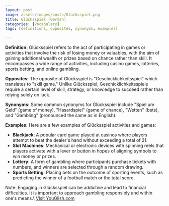 ```yaml
---
layout: post
image: assets/images/posts/Glücksspiel.png
title: Glücksspiel [German]
categories: [Vocabulary]
tags: [definitions, opposites, synonyms, examples]

---
```


**Definition:** Glücksspiel refers to the act of participating in games or activities that involve the risk of losing money or valuables, with the aim of gaining additional wealth or prizes based on chance rather than skill. It encompasses a wide range of activities, including casino games, lotteries, sports betting, and online gambling.

**Opposites:** The opposite of Glücksspiel is "Geschicklichkeitsspiel" which translates to "skill game." Unlike Glücksspiel, Geschicklichkeitsspiele require a certain level of skill, strategy, or knowledge to succeed rather than relying solely on luck.

**Synonyms:** Some common synonyms for Glücksspiel include "Spiel um Geld" (game of money), "Hasardspiel" (game of chance), "Wetten" (bets), and "Gambling" (pronounced the same as in English).

**Examples:** Here are a few examples of Glücksspiel activities and games:

- **Blackjack**: A popular card game played at casinos where players attempt to beat the dealer's hand without exceeding a total of 21.
- **Slot Machines**: Mechanical or electronic devices with spinning reels that players activate with a lever or button in hopes of aligning symbols to win money or prizes.
- **Lottery**: A form of gambling where participants purchase tickets with numbers, and winners are selected through a random drawing.
- **Sports Betting**: Placing bets on the outcome of sporting events, such as predicting the winner of a football match or the total score.

Note: Engaging in Glücksspiel can be addictive and lead to financial difficulties. It is important to approach gambling responsibly and within one's means.\ <a id="yg-widget-0" class="youglish-widget" data-query="Glücksspiel" data-lang="german" data-components="8412" data-auto-start="0" data-bkg-color="theme_light" data-title="How%20to%20pronounce%20Glücksspiel%20in%20German"  rel="nofollow" href="https://youglish.com">Visit YouGlish.com</a><script async src="https://youglish.com/public/emb/widget.js" charset="utf-8"></script>